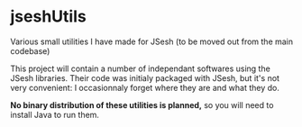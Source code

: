 # jseshUtils
Various small utilities I have made for JSesh (to be moved out from the main codebase)

This project will contain a number of independant softwares using the JSesh libraries. Their code was
initialy packaged with JSesh, but it's not very convenient: I occasionnaly forget where they are and what they do.

**No binary distribution of these utilities is planned,** so you will need to install Java to run them.

